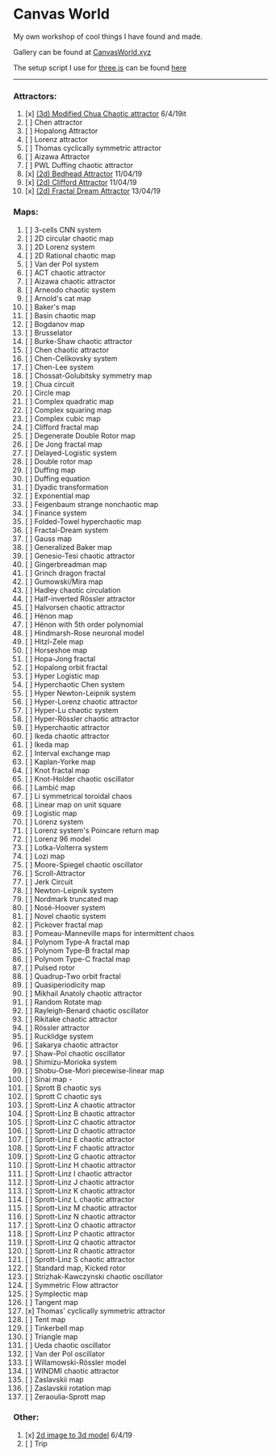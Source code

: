 # Canvas World

My own workshop of cool things I have found and made.

Gallery can be found at [CanvasWorld.xyz](http://CanvasWorld.xyz)

The setup script I use for [three.js](https://threejs.org/) can be found [here](/ThreeSetup.js)

----


### Attractors:
1. [x] [(3d) Modified Chua Chaotic attractor](/(3d)%20Modified%20Chua%20Chaotic%20attractor) 6/4/19it 
2. [ ] Chen attractor
3. [ ] Hopalong Attractor
4. [ ] Lorenz attractor
5. [ ] Thomas cyclically symmetric attractor
6. [ ] Aizawa Attractor
7. [ ] PWL Duffing chaotic attractor
8. [x] [(2d) Bedhead Attractor](/(2d)%20Bedhead%20Attractor) 11/04/19
9. [x] [(2d) Clifford Attractor](/(2d)%20Clifford%20Attractor) 11/04/19
10. [x] [(2d) Fractal Dream Attractor](/(2d)%20Fractal%20Dream%20Attractor) 13/04/19
### Maps:
1. [ ] 3-cells CNN system 
2. [ ] 2D circular chaotic map
3. [ ] 2D Lorenz system 
4. [ ] 2D Rational chaotic map 
5. [ ] Van der Pol system 
6. [ ] ACT chaotic attractor 
7. [ ] Aizawa chaotic attractor 
8. [ ] Arneodo chaotic system
9. [ ] Arnold's cat map
10. [ ] Baker's map
11. [ ] Basin chaotic map
12. [ ] Bogdanov map
13. [ ] Brusselator
14. [ ] Burke-Shaw chaotic attractor
15. [ ] Chen chaotic attractor
16. [ ] Chen-Celikovsky system 
17. [ ] Chen-Lee system
18. [ ] Chossat-Golubitsky symmetry map
19. [ ] Chua circuit
20. [ ] Circle map
21. [ ] Complex quadratic map
22. [ ] Complex squaring map
23. [ ] Complex cubic map
24. [ ] Clifford fractal map
25. [ ] Degenerate Double Rotor map
26. [ ] De Jong fractal map
27. [ ] Delayed-Logistic system
28. [ ] Double rotor map
29. [ ] Duffing map
30. [ ] Duffing equation
31. [ ] Dyadic transformation
32. [ ] Exponential map
33. [ ] Feigenbaum strange nonchaotic map
34. [ ] Finance system
35. [ ] Folded-Towel hyperchaotic map
36. [ ] Fractal-Dream system
37. [ ] Gauss map
38. [ ] Generalized Baker map
39. [ ] Genesio-Tesi chaotic attractor
40. [ ] Gingerbreadman map
41. [ ] Grinch dragon fractal
42. [ ] Gumowski/Mira map
43. [ ] Hadley chaotic circulation
44. [ ] Half-inverted Rössler attractor
45. [ ] Halvorsen chaotic attractor
46. [ ] Hénon map
47. [ ] Hénon with 5th order polynomial
48. [ ] Hindmarsh-Rose neuronal model
49. [ ] Hitzl-Zele map
50. [ ] Horseshoe map
51. [ ] Hopa-Jong fractal
52. [ ] Hopalong orbit fractal
53. [ ] Hyper Logistic map
54. [ ] Hyperchaotic Chen system
55. [ ] Hyper Newton-Leipnik system
56. [ ] Hyper-Lorenz chaotic attractor
57. [ ] Hyper-Lu chaotic system
58. [ ] Hyper-Rössler chaotic attractor
59. [ ] Hyperchaotic attractor
60. [ ] Ikeda chaotic attractor
61. [ ] Ikeda map
62. [ ] Interval exchange map
63. [ ] Kaplan-Yorke map
64. [ ] Knot fractal map
65. [ ] Knot-Holder chaotic oscillator 
66. [ ] Lambić map 
67. [ ] Li symmetrical toroidal chaos 
68. [ ] Linear map on unit square
69. [ ] Logistic map
70. [ ] Lorenz system
71. [ ] Lorenz system's Poincare return map
72. [ ] Lorenz 96 model
73. [ ] Lotka-Volterra system
74. [ ] Lozi map 
75. [ ] Moore-Spiegel chaotic oscillator 
76. [ ] Scroll-Attractor 
77. [ ] Jerk Circuit 
78. [ ] Newton-Leipnik system
79. [ ] Nordmark truncated map
80. [ ] Nosé-Hoover system
81. [ ] Novel chaotic system 
82. [ ] Pickover fractal map 
83. [ ] Pomeau-Manneville maps for intermittent chaos
84. [ ] Polynom Type-A fractal map 
85. [ ] Polynom Type-B fractal map 
86. [ ] Polynom Type-C fractal map 
87. [ ] Pulsed rotor
88. [ ] Quadrup-Two orbit fractal 
89. [ ] Quasiperiodicity map
90. [ ] Mikhail Anatoly chaotic attractor
91. [ ] Random Rotate map
92. [ ] Rayleigh-Benard chaotic oscillator
93. [ ] Rikitake chaotic attractor 
94. [ ] Rössler attractor
95. [ ] Rucklidge system 
96. [ ] Sakarya chaotic attractor 
97. [ ] Shaw-Pol chaotic oscillator 
98. [ ] Shimizu-Morioka system 
99. [ ] Shobu-Ose-Mori piecewise-linear map
100. [ ] Sinai map - 
101. [ ] Sprott B chaotic sys
102. [ ] Sprott C chaotic sys
103. [ ] Sprott-Linz A chaotic attractor 
104. [ ] Sprott-Linz B chaotic attractor 
105. [ ] Sprott-Linz C chaotic attractor 
106. [ ] Sprott-Linz D chaotic attractor 
107. [ ] Sprott-Linz E chaotic attractor 
108. [ ] Sprott-Linz F chaotic attractor 
109. [ ] Sprott-Linz G chaotic attractor 
110. [ ] Sprott-Linz H chaotic attractor 
111. [ ] Sprott-Linz I chaotic attractor 
112. [ ] Sprott-Linz J chaotic attractor 
113. [ ] Sprott-Linz K chaotic attractor 
114. [ ] Sprott-Linz L chaotic attractor 
115. [ ] Sprott-Linz M chaotic attractor 
116. [ ] Sprott-Linz N chaotic attractor 
117. [ ] Sprott-Linz O chaotic attractor 
118. [ ] Sprott-Linz P chaotic attractor 
119. [ ] Sprott-Linz Q chaotic attractor 
120. [ ] Sprott-Linz R chaotic attractor 
121. [ ] Sprott-Linz S chaotic attractor 
122. [ ] Standard map, Kicked rotor
123. [ ] Strizhak-Kawczynski chaotic oscillator 
124. [ ] Symmetric Flow attractor 
125. [ ] Symplectic map
126. [ ] Tangent map
127. [x] Thomas' cyclically symmetric attractor
128. [ ] Tent map
129. [ ] Tinkerbell map
130. [ ] Triangle map
131. [ ] Ueda chaotic oscillator 
132. [ ] Van der Pol oscillator
133. [ ] Willamowski-Rössler model 
134. [ ] WINDMI chaotic attractor 
135. [ ] Zaslavskii map
136. [ ] Zaslavskii rotation map
137. [ ] Zeraoulia-Sprott map 


### Other:
1. [x] [2d image to 3d model](/2d%20image%20to%203d%20model) 6/4/19
2. [ ] Trip